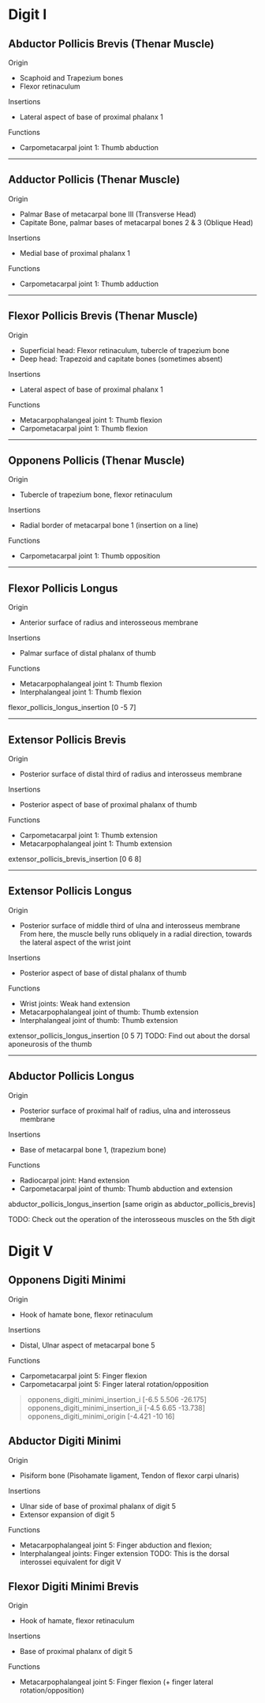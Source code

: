 # Digit I
## Abductor Pollicis Brevis (Thenar Muscle)
Origin
- Scaphoid and Trapezium bones
- Flexor retinaculum

Insertions
- Lateral aspect of base of proximal phalanx 1

Functions
- Carpometacarpal joint 1: Thumb abduction

---

## Adductor Pollicis (Thenar Muscle)
Origin
- Palmar Base of metacarpal bone III (Transverse Head)
- Capitate Bone, palmar bases of metacarpal bones 2 & 3 (Oblique Head)

Insertions
- Medial base of proximal phalanx 1

Functions
-  Carpometacarpal joint 1: Thumb adduction

---

## Flexor Pollicis Brevis (Thenar Muscle)
Origin
- Superficial head: Flexor retinaculum, tubercle of trapezium bone
- Deep head: Trapezoid and capitate bones (sometimes absent)

Insertions
- Lateral aspect of base of proximal phalanx 1

Functions
- Metacarpophalangeal joint 1: Thumb flexion
- Carpometacarpal joint 1: Thumb flexion

---

## Opponens Pollicis (Thenar Muscle)
Origin
- Tubercle of trapezium bone, flexor retinaculum

Insertions
- Radial border of metacarpal bone 1 (insertion on a line)

Functions
- Carpometacarpal joint 1: Thumb opposition

---

## Flexor Pollicis Longus
Origin
- Anterior surface of radius and interosseous membrane

Insertions
- Palmar surface of distal phalanx of thumb

Functions
- Metacarpophalangeal joint 1: Thumb flexion
- Interphalangeal joint 1: Thumb flexion

flexor_pollicis_longus_insertion [0 -5 7]

---

## Extensor Pollicis Brevis
Origin
- Posterior surface of distal third of radius and interosseus membrane

Insertions
- Posterior aspect of base of proximal phalanx of thumb

Functions
- Carpometacarpal joint 1: Thumb extension
- Metacarpophalangeal joint 1: Thumb extension

extensor_pollicis_brevis_insertion [0 6 8]

---

## Extensor Pollicis Longus
Origin
- Posterior surface of middle third of ulna and interosseus membrane
  From here, the muscle belly runs obliquely in a radial direction, towards the lateral aspect of 
  the wrist joint

Insertions
- Posterior aspect of base of distal phalanx of thumb

Functions
- Wrist joints: Weak hand extension 
- Metacarpophalangeal joint of thumb: Thumb extension
- Interphalangeal joint of thumb: Thumb extension

extensor_pollicis_longus_insertion [0 5 7]
TODO: Find out about the dorsal aponeurosis of the thumb

---

## Abductor Pollicis Longus
Origin
- Posterior surface of proximal half of radius, ulna and interosseus membrane

Insertions
- Base of metacarpal bone 1, (trapezium bone)

Functions
- Radiocarpal joint: Hand extension
- Carpometacarpal joint of thumb: Thumb abduction and extension

abductor_pollicis_longus_insertion [same origin as abductor_pollicis_brevis]


TODO: Check out the operation of the interosseous muscles on the 5th digit


# Digit V
## Opponens Digiti Minimi
Origin
- Hook of hamate bone, flexor retinaculum

Insertions
- Distal, Ulnar aspect of metacarpal bone 5

Functions
- Carpometacarpal joint 5: Finger flexion
- Carpometacarpal joint 5: Finger lateral rotation/opposition


> opponens_digiti_minimi_insertion_i [-6.5 5.506 -26.175]
> opponens_digiti_minimi_insertion_ii [-4.5 6.65 -13.738]
> opponens_digiti_minimi_origin [-4.421 -10 16]



## Abductor Digiti Minimi
Origin
- Pisiform bone (Pisohamate ligament, Tendon of flexor carpi ulnaris)

Insertions
- Ulnar side of base of proximal phalanx of digit 5
- Extensor expansion of digit 5

Functions
- Metacarpophalangeal joint 5: Finger abduction and flexion; 
- Interphalangeal joints: Finger extension
TODO: This is the dorsal interossei equivalent for digit V 



## Flexor Digiti Minimi Brevis
Origin
- Hook of hamate, flexor retinaculum

Insertions
- Base of proximal phalanx of digit 5

Functions
- Metacarpophalangeal joint 5: Finger flexion (+ finger lateral rotation/opposition)